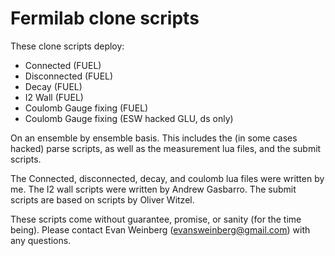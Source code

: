 # Fermilab clone scripts

These clone scripts deploy:

* Connected (FUEL)
* Disconnected (FUEL)
* Decay (FUEL)
* I2 Wall (FUEL)
* Coulomb Gauge fixing (FUEL)
* Coulomb Gauge fixing (ESW hacked GLU, ds only)

On an ensemble by ensemble basis. This includes the (in some cases hacked) parse scripts, as well as the measurement lua files, and the submit scripts.

The Connected, disconnected, decay, and coulomb lua files were written by me. The I2 wall scripts were written by Andrew Gasbarro. The submit scripts are based on scripts by Oliver Witzel.

These scripts come without guarantee, promise, or sanity (for the time being). Please contact Evan Weinberg (evansweinberg@gmail.com) with any questions.

